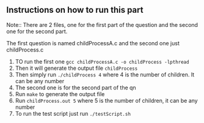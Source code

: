 ## Instructions on how to run this part
Note:: There are 2 files, one for the first part of the question and the second one for the 
second part.

The first question is named childProcessA.c and the second one just childProcess.c

1. TO run the first one `gcc childProcessA.c -o childProcess -lpthread`
2. Then it will generate the output file `childProcess`
3. Then simply run `./childProcess 4` where 4 is the number of children. It can be any number
4. The second one is for the second part of the qn
5. Run `make` to generate the output file
6. Run `childProcess.out 5` where 5 is the number of children, it can be any number
7. To run the test script just run `./testScript.sh`
